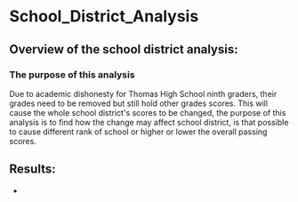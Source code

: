 # School_District_Analysis
## Overview of the school district analysis:
### The purpose of this analysis
Due to academic dishonesty for Thomas High School ninth graders, their grades need to be removed but still hold other grades scores. This will cause the whole school district's scores to be changed, the purpose of this analysis is to find how the change may affect school district, is that possible to cause different rank of school or higher or lower the overall passing scores.
## Results:
*
